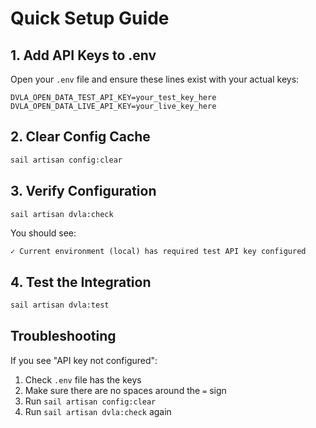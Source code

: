 # Quick Setup Guide

## 1. Add API Keys to .env

Open your `.env` file and ensure these lines exist with your actual keys:

```env
DVLA_OPEN_DATA_TEST_API_KEY=your_test_key_here
DVLA_OPEN_DATA_LIVE_API_KEY=your_live_key_here
```

## 2. Clear Config Cache

```bash
sail artisan config:clear
```

## 3. Verify Configuration

```bash
sail artisan dvla:check
```

You should see:
```
✓ Current environment (local) has required test API key configured
```

## 4. Test the Integration

```bash
sail artisan dvla:test
```

## Troubleshooting

If you see "API key not configured":
1. Check `.env` file has the keys
2. Make sure there are no spaces around the `=` sign
3. Run `sail artisan config:clear`
4. Run `sail artisan dvla:check` again
